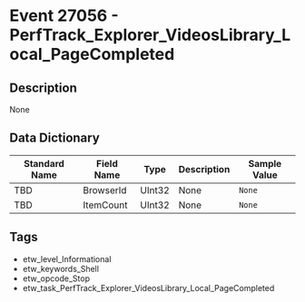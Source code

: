 # Event 27056 - PerfTrack_Explorer_VideosLibrary_Local_PageCompleted

## Description
None

## Data Dictionary
|Standard Name|Field Name|Type|Description|Sample Value|
|---|---|---|---|---|
|TBD|BrowserId|UInt32|None|`None`|
|TBD|ItemCount|UInt32|None|`None`|

## Tags
* etw_level_Informational
* etw_keywords_Shell
* etw_opcode_Stop
* etw_task_PerfTrack_Explorer_VideosLibrary_Local_PageCompleted